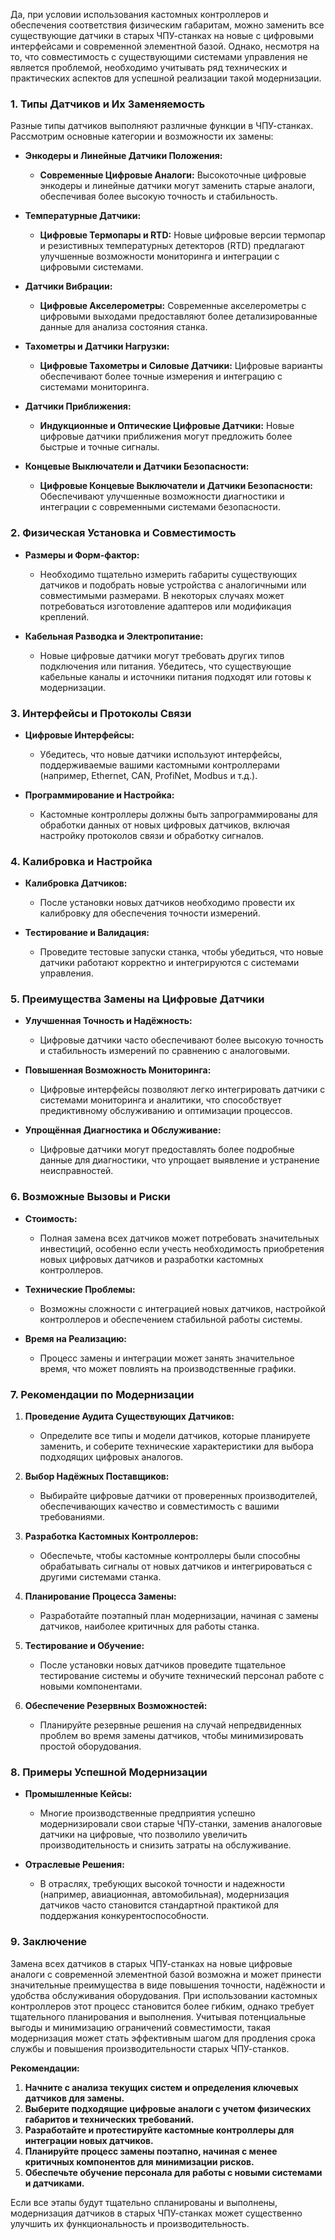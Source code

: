 Да, при условии использования кастомных контроллеров и обеспечения соответствия физическим габаритам, можно заменить все существующие датчики в старых ЧПУ-станках на новые с цифровыми интерфейсами и современной элементной базой. Однако, несмотря на то, что совместимость с существующими системами управления не является проблемой, необходимо учитывать ряд технических и практических аспектов для успешной реализации такой модернизации.

### 1. **Типы Датчиков и Их Заменяемость**

Разные типы датчиков выполняют различные функции в ЧПУ-станках. Рассмотрим основные категории и возможности их замены:

- **Энкодеры и Линейные Датчики Положения:**
  - **Современные Цифровые Аналоги:** Высокоточные цифровые энкодеры и линейные датчики могут заменить старые аналоги, обеспечивая более высокую точность и стабильность.
  
- **Температурные Датчики:**
  - **Цифровые Термопары и RTD:** Новые цифровые версии термопар и резистивных температурных детекторов (RTD) предлагают улучшенные возможности мониторинга и интеграции с цифровыми системами.
  
- **Датчики Вибрации:**
  - **Цифровые Акселерометры:** Современные акселерометры с цифровыми выходами предоставляют более детализированные данные для анализа состояния станка.
  
- **Тахометры и Датчики Нагрузки:**
  - **Цифровые Тахометры и Силовые Датчики:** Цифровые варианты обеспечивают более точные измерения и интеграцию с системами мониторинга.

- **Датчики Приближения:**
  - **Индукционные и Оптические Цифровые Датчики:** Новые цифровые датчики приближения могут предложить более быстрые и точные сигналы.

- **Концевые Выключатели и Датчики Безопасности:**
  - **Цифровые Концевые Выключатели и Датчики Безопасности:** Обеспечивают улучшенные возможности диагностики и интеграции с современными системами безопасности.

### 2. **Физическая Установка и Совместимость**

- **Размеры и Форм-фактор:**
  - Необходимо тщательно измерить габариты существующих датчиков и подобрать новые устройства с аналогичными или совместимыми размерами. В некоторых случаях может потребоваться изготовление адаптеров или модификация креплений.
  
- **Кабельная Разводка и Электропитание:**
  - Новые цифровые датчики могут требовать других типов подключения или питания. Убедитесь, что существующие кабельные каналы и источники питания подходят или готовы к модернизации.

### 3. **Интерфейсы и Протоколы Связи**

- **Цифровые Интерфейсы:**
  - Убедитесь, что новые датчики используют интерфейсы, поддерживаемые вашими кастомными контроллерами (например, Ethernet, CAN, ProfiNet, Modbus и т.д.).
  
- **Программирование и Настройка:**
  - Кастомные контроллеры должны быть запрограммированы для обработки данных от новых цифровых датчиков, включая настройку протоколов связи и обработку сигналов.

### 4. **Калибровка и Настройка**

- **Калибровка Датчиков:**
  - После установки новых датчиков необходимо провести их калибровку для обеспечения точности измерений.
  
- **Тестирование и Валидация:**
  - Проведите тестовые запуски станка, чтобы убедиться, что новые датчики работают корректно и интегрируются с системами управления.

### 5. **Преимущества Замены на Цифровые Датчики**

- **Улучшенная Точность и Надёжность:**
  - Цифровые датчики часто обеспечивают более высокую точность и стабильность измерений по сравнению с аналоговыми.
  
- **Повышенная Возможность Мониторинга:**
  - Цифровые интерфейсы позволяют легко интегрировать датчики с системами мониторинга и аналитики, что способствует предиктивному обслуживанию и оптимизации процессов.
  
- **Упрощённая Диагностика и Обслуживание:**
  - Цифровые датчики могут предоставлять более подробные данные для диагностики, что упрощает выявление и устранение неисправностей.

### 6. **Возможные Вызовы и Риски**

- **Стоимость:**
  - Полная замена всех датчиков может потребовать значительных инвестиций, особенно если учесть необходимость приобретения новых цифровых датчиков и разработки кастомных контроллеров.
  
- **Технические Проблемы:**
  - Возможны сложности с интеграцией новых датчиков, настройкой контроллеров и обеспечением стабильной работы системы.
  
- **Время на Реализацию:**
  - Процесс замены и интеграции может занять значительное время, что может повлиять на производственные графики.

### 7. **Рекомендации по Модернизации**

1. **Проведение Аудита Существующих Датчиков:**
   - Определите все типы и модели датчиков, которые планируете заменить, и соберите технические характеристики для выбора подходящих цифровых аналогов.

2. **Выбор Надёжных Поставщиков:**
   - Выбирайте цифровые датчики от проверенных производителей, обеспечивающих качество и совместимость с вашими требованиями.

3. **Разработка Кастомных Контроллеров:**
   - Обеспечьте, чтобы кастомные контроллеры были способны обрабатывать сигналы от новых датчиков и интегрироваться с другими системами станка.

4. **Планирование Процесса Замены:**
   - Разработайте поэтапный план модернизации, начиная с замены датчиков, наиболее критичных для работы станка.

5. **Тестирование и Обучение:**
   - После установки новых датчиков проведите тщательное тестирование системы и обучите технический персонал работе с новыми компонентами.

6. **Обеспечение Резервных Возможностей:**
   - Планируйте резервные решения на случай непредвиденных проблем во время замены датчиков, чтобы минимизировать простой оборудования.

### 8. **Примеры Успешной Модернизации**

- **Промышленные Кейсы:**
  - Многие производственные предприятия успешно модернизировали свои старые ЧПУ-станки, заменив аналоговые датчики на цифровые, что позволило увеличить производительность и снизить затраты на обслуживание.
  
- **Отраслевые Решения:**
  - В отраслях, требующих высокой точности и надежности (например, авиационная, автомобильная), модернизация датчиков часто становится стандартной практикой для поддержания конкурентоспособности.

### 9. **Заключение**

Замена всех датчиков в старых ЧПУ-станках на новые цифровые аналоги с современной элементной базой возможна и может принести значительные преимущества в виде повышения точности, надёжности и удобства обслуживания оборудования. При использовании кастомных контроллеров этот процесс становится более гибким, однако требует тщательного планирования и выполнения. Учитывая потенциальные выгоды и минимизацию ограничений совместимости, такая модернизация может стать эффективным шагом для продления срока службы и повышения производительности старых ЧПУ-станков.

**Рекомендации:**

1. **Начните с анализа текущих систем и определения ключевых датчиков для замены.**
2. **Выберите подходящие цифровые аналоги с учетом физических габаритов и технических требований.**
3. **Разработайте и протестируйте кастомные контроллеры для интеграции новых датчиков.**
4. **Планируйте процесс замены поэтапно, начиная с менее критичных компонентов для минимизации рисков.**
5. **Обеспечьте обучение персонала для работы с новыми системами и датчиками.**

Если все этапы будут тщательно спланированы и выполнены, модернизация датчиков в старых ЧПУ-станках может существенно улучшить их функциональность и производительность.